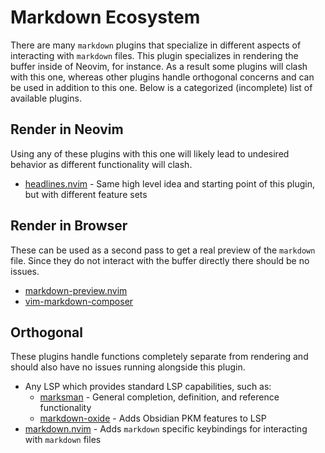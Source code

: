 # Markdown Ecosystem

There are many `markdown` plugins that specialize in different aspects of interacting
with `markdown` files. This plugin specializes in rendering the buffer inside of
Neovim, for instance. As a result some plugins will clash with this one, whereas
other plugins handle orthogonal concerns and can be used in addition to this one.
Below is a categorized (incomplete) list of available plugins.

## Render in Neovim

Using any of these plugins with this one will likely lead to undesired behavior as
different functionality will clash.

- [headlines.nvim](https://github.com/lukas-reineke/headlines.nvim) - Same high
  level idea and starting point of this plugin, but with different feature sets

## Render in Browser

These can be used as a second pass to get a real preview of the `markdown` file.
Since they do not interact with the buffer directly there should be no issues.

- [markdown-preview.nvim](https://github.com/iamcco/markdown-preview.nvim)
- [vim-markdown-composer](https://github.com/euclio/vim-markdown-composer)

## Orthogonal

These plugins handle functions completely separate from rendering and should also
have no issues running alongside this plugin.

- Any LSP which provides standard LSP capabilities, such as:
  - [marksman](https://github.com/artempyanykh/marksman) - General completion,
    definition, and reference functionality
  - [markdown-oxide](https://github.com/Feel-ix-343/markdown-oxide) - Adds Obsidian
    PKM features to LSP
- [markdown.nvim](https://github.com/tadmccorkle/markdown.nvim) - Adds `markdown`
  specific keybindings for interacting with `markdown` files
